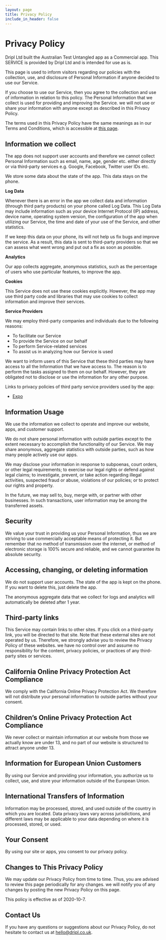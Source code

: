 ```yaml
---
layout: page
title: Privacy Policy
include_in_header: false
---
```


Privacy Policy
==============

Dripl Ltd built the Australian Test Untangled app as a Commercial app. This SERVICE is provided by Dripl Ltd and is intended for use as is.

This page is used to inform visitors regarding our policies with the collection, use, and disclosure of Personal Information if anyone decided to use our Service.

If you choose to use our Service, then you agree to the collection and use of information in relation to this policy. The Personal Information that we collect is used for providing and improving the Service. we will not use or share your information with anyone except as described in this Privacy Policy.

The terms used in this Privacy Policy have the same meanings as in our Terms and Conditions, which is accessible at [this page](/termsandconditions/).


Information we collect
----------------------

The app does not support user accounts and therefore we cannot collect Personal Information such as email, name, age, gender etc. either directly or via third-party services e.g. Google, Facebook, Twitter user IDs etc.

We store some data about the state of the app. This data stays on the phone.


**Log Data**

Whenever there is an error in the app we collect data and information (through third party products) on your phone called Log Data. This Log Data may include information such as your device Internet Protocol (IP) address, device name, operating system version, the configuration of the app when utilizing our Service, the time and date of your use of the Service, and other statistics.

If we keep this data on your phone, its will not help us fix bugs and improve the service. As a result, this data is sent to third-party providers so that we can assess what went wrong and put out a fix as soon as possible.


**Analytics**

Our app collects aggregate, anonymous statistics, such as the percentage of users who use particular features, to improve the app.


**Cookies**

This Service does not use these cookies explicitly. However, the app may use third party code and libraries that may use cookies to collect information and improve their services.


**Service Providers**

We may employ third-party companies and individuals due to the following reasons:

*   To facilitate our Service
*   To provide the Service on our behalf
*   To perform Service-related services
*   To assist us in analyzing how our Service is used

We want to inform users of this Service that these third parties may have access to all the Information that we have access to. The reason is to perform the tasks assigned to them on our behalf. However, they are obligated not to disclose or use the information for any other purpose.

Links to privacy policies of third party service providers used by the app:

*   [Expo](https://expo.io/privacy)


Information Usage
-----------------

We use the information we collect to operate and improve our website, apps, and customer support.

We do not share personal information with outside parties except to the extent necessary to accomplish the functionality of our Service. We may share anonymous, aggregate statistics with outside parties, such as how many people actively use our apps.

We may disclose your information in response to subpoenas, court orders, or other legal requirements; to exercise our legal rights or defend against legal claims; to investigate, prevent, or take action regarding illegal activities, suspected fraud or abuse, violations of our policies; or to protect our rights and property.

In the future, we may sell to, buy, merge with, or partner with other businesses. In such transactions, user information may be among the transferred assets.


Security
--------

We value your trust in providing us your Personal Information, thus we are striving to use commercially acceptable means of protecting it. But remember that no method of transmission over the internet, or method of electronic storage is 100% secure and reliable, and we cannot guarantee its absolute security.


Accessing, changing, or deleting information
--------------------------------------------

We do not support user accounts. The state of the app is kept on the phone. If you want to delete this, just delete the app.

The anonymous aggregate data that we collect for logs and analytics will automatically be deleted after 1 year.


Third-party links
-----------------

This Service may contain links to other sites. If you click on a third-party link, you will be directed to that site. Note that these external sites are not operated by us. Therefore, we strongly advise you to review the Privacy Policy of these websites. we have no control over and assume no responsibility for the content, privacy policies, or practices of any third-party sites or services.


California Online Privacy Protection Act Compliance
---------------------------------------------------

We comply with the California Online Privacy Protection Act. We therefore will not distribute your personal information to outside parties without your consent.


Children’s Online Privacy Protection Act Compliance
---------------------------------------------------

We never collect or maintain information at our website from those we actually know are under 13, and no part of our website is structured to attract anyone under 13.


Information for European Union Customers
----------------------------------------

By using our Service and providing your information, you authorize us to collect, use, and store your information outside of the European Union.


International Transfers of Information
--------------------------------------

Information may be processed, stored, and used outside of the country in which you are located. Data privacy laws vary across jurisdictions, and different laws may be applicable to your data depending on where it is processed, stored, or used.


Your Consent
------------

By using our site or apps, you consent to our privacy policy.


Changes to This Privacy Policy
------------------------------

We may update our Privacy Policy from time to time. Thus, you are advised to review this page periodically for any changes. we will notify you of any changes by posting the new Privacy Policy on this page.

This policy is effective as of 2020-10-7.


Contact Us
----------

If you have any questions or suggestions about our Privacy Policy, do not hesitate to contact us at hello@dripl.co.uk.
